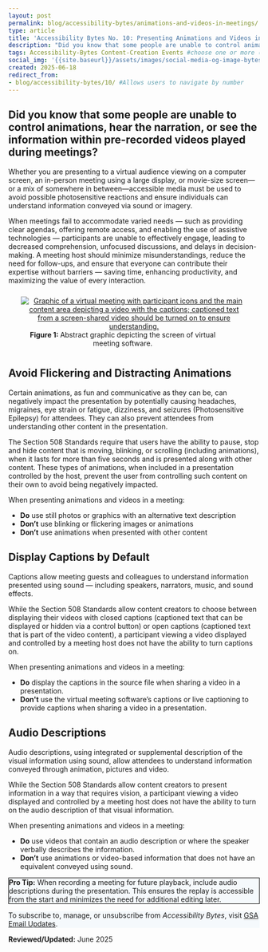```yaml
---
layout: post
permalink: blog/accessibility-bytes/animations-and-videos-in-meetings/
type: article
title: 'Accessibility Bytes No. 10: Presenting Animations and Videos in Meetings'
description: "Did you know that some people are unable to control animations, hear the narration, or see the information within pre-recorded videos played during meetings?"
tags: Accessibility-Bytes Content-Creation Events #choose one or more (comma separated): Accessibility-Bytes, Acquisition, Content-Creation, Design-and-Develop, Events, Policy-and-Management, Testing 
social_img: '{{site.baseurl}}/assets/images/social-media-og-image-bytes.jpg'
created: 2025-06-18
redirect_from:
- blog/accessibility-bytes/10/ #Allows users to navigate by number
---
```

<h2 style="line-height:1.2;">Did you know that some people are unable to control animations, hear the narration, or see the information within pre-recorded videos played during meetings?</h2>

Whether you are presenting to a virtual audience viewing on a computer screen, an in-person meeting using a large display, or movie-size screen&mdash;or a mix of somewhere in between&mdash;accessible media must be used to avoid possible photosensitive reactions and ensure individuals can understand information conveyed via sound or imagery.

When meetings fail to accommodate varied needs — such as providing clear agendas, offering remote access, and enabling the use of assistive technologies — participants are unable to effectively engage, leading to decreased comprehension, unfocused discussions, and delays in decision-making. A meeting host should minimize misunderstandings, reduce the need for follow-ups, and ensure that everyone can contribute their expertise without barriers — saving time, enhancing productivity, and maximizing the value of every interaction.

<div class="tablet:grid-col" style="margin: auto; max-width: 90%; text-align: center; padding: 10px 0px">
   <div class="margin-top-1"><a href="https://www.section508.gov"><img src="{{site.baseurl}}/assets/images/byte-010-figure-1.jpg" alt="Graphic of a virtual meeting with participant icons and the main content area depicting a video with the captions;  captioned text from a screen-shared video should be turned on to ensure understanding." aria-describedby="figure-1" class="border-2px border-base-light shadow-2 padding-1"></a>
   </div>
   <div class="font-mono-3xs margin-x-auto auto" style="max-width: 90%; text-align: center;"><span id="figure-1"><strong>Figure 1: </strong>Abstract graphic depicting the screen of virtual meeting software.</span>
   </div>
</div>

## Avoid Flickering and Distracting Animations
Certain animations, as fun and communicative as they can be, can negatively impact the presentation by potentially causing headaches, migraines, eye strain or fatigue, dizziness, and seizures (Photosensitive Epilepsy) for attendees. They can also prevent attendees from understanding other content in the presentation.

The Section 508 Standards require that users have the ability to pause, stop and hide content that is moving, blinking, or scrolling (including animations), when it lasts for more than five seconds and is presented along with other content. These types of animations, when included in a presentation controlled by the host, prevent the user from controlling such content on their own to avoid being negatively impacted. 

When presenting animations and videos in a meeting:

* **Do** use still photos or graphics with an alternative text description
* **Don’t** use blinking or flickering images or animations
* **Don’t** use animations when presented with other content

## Display Captions by Default
Captions allow meeting guests and colleagues to understand information presented using sound — including speakers, narrators, music, and sound effects.

While the Section 508 Standards allow content creators to choose between displaying their videos with closed captions (captioned text that can be displayed or hidden via a control button) or open captions (captioned text that is part of the video content), a participant viewing a video displayed and controlled by a meeting host does not have the ability to turn captions on. 

When presenting animations and videos in a meeting:

* **Do** display the captions in the source file when sharing a video in a presentation. 
* **Don't** use the virtual meeting software’s captions or live captioning to provide captions when sharing a video in a presentation.

## Audio Descriptions
Audio descriptions, using integrated or supplemental description of the visual information using sound, allow attendees to understand information conveyed through animation, pictures and video. 

While the Section 508 Standards allow content creators to present information in a way that requires vision, a participant viewing a video displayed and controlled by a meeting host does not have the ability to turn on the audio description of that visual information.

When presenting animations and videos in a meeting: 

* **Do** use videos that contain an audio description or where the speaker verbally describes the information.
* **Don’t** use animations or video-based information that does not have an equivalent conveyed using sound.

<div class="grid-col-12 border-base radius-lg padding-1" style="border: 1px solid black; background-color: #f5f9fc;">
  <strong>Pro Tip:</strong> When recording a meeting for future playback, include audio descriptions during the presentation. This ensures the replay is accessible from the start and minimizes the need for additional editing later.
</div>
<p/>
<div class="border-base radius-lg border-1px padding-1" style="width: 100%; background-color: #f5f9fc;">
To subscribe to, manage, or unsubscribe from <em>Accessibility Bytes</em>, visit <a href="https://public.govdelivery.com/accounts/USGSA/subscriber/new?topic_id=USGSA_1324" target="_blank" class="usa-link--external">GSA Email Updates</a>.
</div>

**Reviewed/Updated:** June 2025
